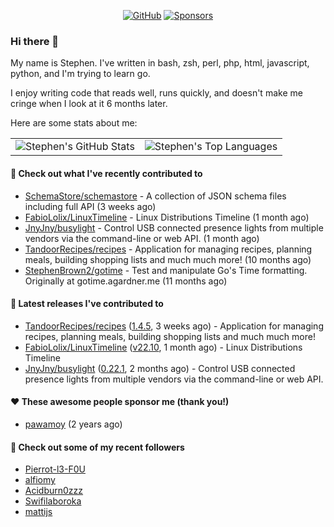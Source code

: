 <p align="center">
    <a href="https://github.com/StephenBrown2"><img src="https://img.shields.io/github/followers/StephenBrown2.svg?label=GitHub&style=social" alt="GitHub"></a>
    <a href="https://github.com/sponsors/StephenBrown2"><img src="https://img.shields.io/badge/Sponsors--_.svg?style=social&logo=github&logoColor=EA4AAA" alt="Sponsors"></a>
</p>

### Hi there 👋

My name is Stephen. I've written in bash, zsh, perl, php, html, javascript, python, and I'm trying to learn go.

I enjoy writing code that reads well, runs quickly, and doesn't make me cringe when I look at it 6 months later.

Here are some stats about me:

|     |     |
| --- | --- |
| ![Stephen's GitHub Stats](https://github-readme-stats.vercel.app/api?username=StephenBrown2&show_icons=true&count_private=true) | ![Stephen's Top Languages](https://github-readme-stats.vercel.app/api/top-langs/?username=StephenBrown2&layout=compact) |

#### 👷 Check out what I've recently contributed to

- [SchemaStore/schemastore](https://github.com/SchemaStore/schemastore) - A collection of JSON schema files including full API (3 weeks ago)
- [FabioLolix/LinuxTimeline](https://github.com/FabioLolix/LinuxTimeline) - Linux Distributions Timeline (1 month ago)
- [JnyJny/busylight](https://github.com/JnyJny/busylight) - Control USB connected presence lights from multiple vendors via the command-line or web API. (1 month ago)
- [TandoorRecipes/recipes](https://github.com/TandoorRecipes/recipes) - Application for managing recipes, planning meals, building shopping lists and much much more! (10 months ago)
- [StephenBrown2/gotime](https://github.com/StephenBrown2/gotime) - Test and manipulate Go&#39;s Time formatting. Originally at gotime.agardner.me (11 months ago)



#### 🔭 Latest releases I've contributed to

- [TandoorRecipes/recipes](https://github.com/TandoorRecipes/recipes) ([1.4.5](https://github.com/TandoorRecipes/recipes/releases/tag/1.4.5), 3 weeks ago) - Application for managing recipes, planning meals, building shopping lists and much much more!
- [FabioLolix/LinuxTimeline](https://github.com/FabioLolix/LinuxTimeline) ([v22.10](https://github.com/FabioLolix/LinuxTimeline/releases/tag/v22.10), 1 month ago) - Linux Distributions Timeline
- [JnyJny/busylight](https://github.com/JnyJny/busylight) ([0.22.1](https://github.com/JnyJny/busylight/releases/tag/0.22.1), 2 months ago) - Control USB connected presence lights from multiple vendors via the command-line or web API.

#### ❤️ These awesome people sponsor me (thank you!)

- [pawamoy](https://github.com/pawamoy) (2 years ago)

#### 👯 Check out some of my recent followers

- [Pierrot-l3-F0U](https://github.com/Pierrot-l3-F0U)
- [alfiomy](https://github.com/alfiomy)
- [Acidburn0zzz](https://github.com/Acidburn0zzz)
- [Swifilaboroka](https://github.com/Swifilaboroka)
- [mattijs](https://github.com/mattijs)


